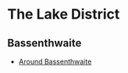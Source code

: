 # The Lake District

## Bassenthwaite

- [Around Bassenthwaite](/travels/england/lake-district/bassenthwaite)

